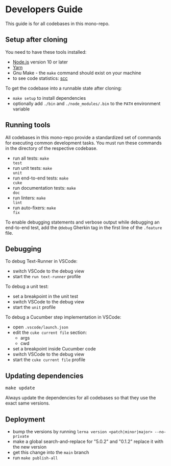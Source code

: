 # Developers Guide

This guide is for all codebases in this mono-repo.

## Setup after cloning

You need to have these tools installed:

- [Node.js](https://nodejs.org) version 10 or later
- [Yarn](https://yarnpkg.com)
- Gnu Make - the `make` command should exist on your machine
- to see code statistics: [scc](https://github.com/boyter/scc)

To get the codebase into a runnable state after cloning:

- <code type="make/command" dir="..">make setup</code> to install dependencies
- optionally add `./bin` and `./node_modules/.bin` to the `PATH` environment
  variable

## Running tools

All codebases in this mono-repo provide a standardized set of commands for
executing common development tasks. You must run these commands in the directory
of the respective codebase.

- run all tests: <code type="make/command" dir="..">make test</code>
- run unit tests: <code type="make/command" dir="..">make unit</code>
- run end-to-end tests: <code type="make/command" dir="..">make cuke</code>
- run documentation tests: <code type="make/command" dir="..">make doc</code>
- run linters: <code type="make/command" dir="..">make lint</code>
- run auto-fixers: <code type="make/command" dir="..">make fix</code>

To enable debugging statements and verbose output while debugging an end-to-end
test, add the `@debug` Gherkin tag in the first line of the `.feature` file.

## Debugging

To debug Text-Runner in VSCode:

- switch VSCode to the debug view
- start the `run text-runner` profile

To debug a unit test:

- set a breakpoint in the unit test
- switch VSCode to the debug view
- start the `unit` profile

To debug a Cucumber step implementation in VSCode:

- open `.vscode/launch.json`
- edit the `cuke current file` section:
  - args
  - cwd
- set a breakpoint inside Cucumber code
- switch VSCode to the debug view
- start the `cuke current file` profile

## Updating dependencies

<pre type="make/command" dir="..">
make update
</pre>

Always update the dependencies for all codebases so that they use the exact same
versions.

## Deployment

- bump the versions by running `lerna version <patch|minor|major> --no-private`
- make a global search-and-replace for "5.0.2" and "0.1.2" replace it with the
  new version
- get this change into the `main` branch
- run `make publish-all`

